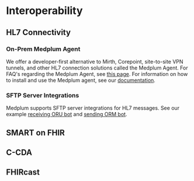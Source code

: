 # Interoperability

## HL7 Connectivity 

### On-Prem Medplum Agent

We offer a developer-first alternative to Mirth, Corepoint, site-to-site VPN tunnels, and other HL7 connection solutions called the Medplum Agent. For FAQ's regarding the Medplum Agent, see [this page](./agent-faqs.md). For information on how to install and use the Medplum agent, see our [documentation](/docs/agent). 

### SFTP Server Integrations 

Medplum supports SFTP server integrations for HL7 messages. See our example [receiving ORU bot](https://github.com/medplum/medplum/blob/main/examples/medplum-demo-bots/src/lab-integration/receive-oru-message.ts) and [sending ORM bot](https://github.com/medplum/medplum/blob/main/examples/medplum-demo-bots/src/lab-integration/send-orm-message.ts). 

## SMART on FHIR

## C-CDA 

## FHIRcast

